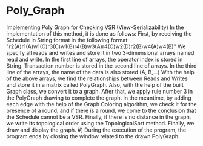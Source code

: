 # Poly_Graph
Implementing Poly Graph for Checking VSR (View-Serializability)
In the implementation of this method, it is done as follows:
First, by receiving the Schedule in String format in the following format:
"r2(A)r1(A)w1(C)r3(C)w1(B)r4(B)w3(A)r4(C)w2(D)r2(B)w4(A)w4(B)"
We specify all reads and writes and store it in two 3-dimensional arrays named read and write.
In the first line of arrays, the operator index is stored in String.
Transaction number is stored in the second line of arrays.
In the third line of the arrays, the name of the data is also stored (A, B,...)
With the help of the above arrays, we find the relationships between Reads and Writes and store it in a matrix called PolyGraph. Also, with the help of the built Graph class, we convert it to a graph.
After that, we apply rule number 3 in the PolyGraph drawing to complete the graph.
In the meantime, by adding each edge with the help of the Graph Coloring algorithm, we check it for the presence of a round, and if there is a round, we come to the conclusion that the Schedule cannot be a VSR.
Finally, if there is no distance in the graph, we write its topological order using the TopologicalSort method.
Finally, we draw and display the graph.
#) During the execution of the program, the program ends by closing the window related to the drawn PolyGraph.
